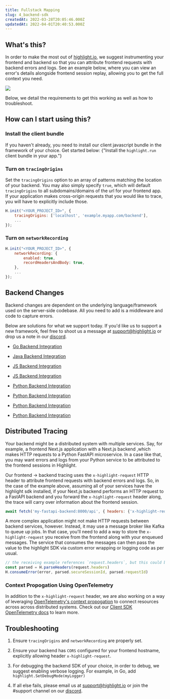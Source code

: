```yaml
---
title: Fullstack Mapping
slug: 4_backend-sdk
createdAt: 2022-03-28T20:05:46.000Z
updatedAt: 2022-04-01T20:40:53.000Z
---
```


## What's this?

In order to make the most out of [highlight.io](https://highlight.io), we suggest instrumenting your frontend and backend so that you can attribute frontend requests with backend errors and logs. See an example below, where you can view an error's details alongside frontend session replay, allowing you to get the full context you need.

![](/images/fullstack-mapping.png)

Below, we detail the requirements to get this working as well as how to troubleshoot.

## How can I start using this?

### Install the client bundle

If you haven't already, you need to install our client javascript bundle in the framework of your choice. Get started below:
<DocsCardGroup>
<DocsCard title="Getting Started (Client)" href="./1_overview.md">
{"Install the `highlight.run` client bundle in your app."}
</DocsCard>
</DocsCardGroup>

### Turn on `tracingOrigins`

Set the `tracingOrigins` option to an array of patterns matching the location of your backend. You may also simply specify `true`, which will default `tracingOrigins` to all subdomains/domains of the url for your frontend app. If your application makes cross-origin requests that you would like to trace, you will have to explicitly include those.

```javascript
H.init("<YOUR_PROJECT_ID>", {
	tracingOrigins: ['localhost', 'example.myapp.com/backend'],
    ...
});
```

### Turn on `networkRecording`

```javascript
H.init("<YOUR_PROJECT_ID>", {
	networkRecording: {
		enabled: true,
		recordHeadersAndBody: true,
	},
	...
});
```

## Backend Changes

Backend changes are dependent on the underlying language/framework used on the server-side codebase. All you need to add is a middleware and code to capture errors.

Below are solutions for what we support today. If you'd like us to support a new framework, feel free to shoot us a message at [support@highlight.io](mailto:support@highlight.io) or drop us a note in our [discord](https://discord.gg/yxaXEAqgwN).

- [Go Backend Integration](4_backend-sdk/01_go)

- [Java Backend Integration](4_backend-sdk/02_java)

- [JS Backend Integration](4_backend-sdk/03_js)

- [JS Backend Integration](4_backend-sdk/04_php)

- [Python Backend Integration](4_backend-sdk/05_python)

- [Python Backend Integration](4_backend-sdk/06_ruby)

- [Python Backend Integration](4_backend-sdk/07_rust)

- [Python Backend Integration](4_backend-sdk/08_dotnet.md)

## Distributed Tracing

Your backend might be a distributed system with multiple services. Say, for example, a
frontend Next.js application with a Next.js backend ,which makes HTTP requests to
a Python FastAPI microservice. In a case like that, you may want errors and logs from your Python service to be
attributed to the frontend sessions in Highlight.

Our frontend -> backend tracing uses the `x-highlight-request` HTTP header to attribute frontend requests with backend errors and logs. So, in the case of the example above, assuming all of your services have the highlight sdk installed, if your Next.js backend performs an HTTP request to a FastAPI backend and you forward the `x-highlight-request` header along, the trace will carry over information about the frontend session.

```javascript
await fetch('my-fastapi-backend:8000/api', { headers: {'x-highlight-request': request.headers.get(`x-highlight-request`)} })
```

A more complex application might not make HTTP requests between backend services, however. Instead, it may
use a message broker like Kafka to queue up jobs. In that case, you'll need to add a way to
store the `x-highlight-request` you receive from the frontend along with your enqueued messages.
The service that consumes the messages can then pass the value to the highlight SDK via custom
error wrapping or logging code as per usual.

```javascript
// the receiving example references `request.headers`, but this could be read from another service-to-service protocol (ie. gRPC, Apache Kafka message)
const parsed = H.parseHeaders(request.headers)
H.consumeError(error, parsed.secureSessionId, parsed.requestId)
```

### Context Propogation Using OpenTelemetry

In addition to the `x-highlight-request` header, we are also working on a way of leveraging [OpenTelemetry's context propogation](https://opentelemetry.io/docs/concepts/context-propagation/) to connect resources across across distributed systems. Check out our [Client SDK OpenTelemetry docs](https://highlight.io/docs/getting-started/3_client-sdk/7_replay-configuration/opentelemetry.md) to learn more.

## Troubleshooting

1.  Ensure `tracingOrigins` and `networkRecording` are properly set.

2.  Ensure your backend has `CORS` configured for your frontend hostname, explicitly allowing header `x-highlight-request`.

3.  For debugging the backend SDK of your choice, in order to debug, we suggest enabling verbose logging. For example, in Go, add `highlight.SetDebugMode(myLogger)`

4.  If all else fails, please email us at support@highlight.io or join the #support channel on our [discord](https://discord.gg/yxaXEAqgwN).
